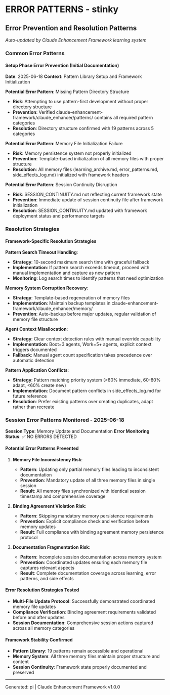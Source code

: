 # ERROR PATTERNS - stinky

## Error Prevention and Resolution Patterns

_Auto-updated by Claude Enhancement Framework learning system_

### Common Error Patterns

#### Setup Phase Error Prevention (Initial Documentation)

**Date**: 2025-06-18 **Context**: Pattern Library Setup and Framework Initialization

**Potential Error Pattern**: Missing Pattern Directory Structure

- **Risk**: Attempting to use pattern-first development without proper directory structure
- **Prevention**: Verified claude-enhancement-framework/claude_enhancer/patterns/ contains all
  required pattern categories
- **Resolution**: Directory structure confirmed with 19 patterns across 5 categories

**Potential Error Pattern**: Memory File Initialization Failure

- **Risk**: Memory persistence system not properly initialized
- **Prevention**: Template-based initialization of all memory files with proper structure
- **Resolution**: All memory files (learning_archive.md, error_patterns.md, side_effects_log.md)
  initialized with framework headers

**Potential Error Pattern**: Session Continuity Disruption

- **Risk**: SESSION_CONTINUITY.md not reflecting current framework state
- **Prevention**: Immediate update of session continuity file after framework initialization
- **Resolution**: SESSION_CONTINUITY.md updated with framework deployment status and performance
  targets

### Resolution Strategies

#### Framework-Specific Resolution Strategies

**Pattern Search Timeout Handling**:

- **Strategy**: 10-second maximum search time with graceful fallback
- **Implementation**: If pattern search exceeds timeout, proceed with manual implementation and
  capture as new pattern
- **Monitoring**: Log search times to identify patterns that need optimization

**Memory System Corruption Recovery**:

- **Strategy**: Template-based regeneration of memory files
- **Implementation**: Maintain backup templates in
  claude-enhancement-framework/claude_enhancer/memory/
- **Prevention**: Auto-backup before major updates, regular validation of memory file structure

**Agent Context Misallocation**:

- **Strategy**: Clear context detection rules with manual override capability
- **Implementation**: Boot=3 agents, Work=5+ agents, explicit context triggers documented
- **Fallback**: Manual agent count specification takes precedence over automatic detection

**Pattern Application Conflicts**:

- **Strategy**: Pattern matching priority system (>80% immediate, 60-80% adapt, <60% create new)
- **Implementation**: Document pattern conflicts in side_effects_log.md for future reference
- **Resolution**: Prefer existing patterns over creating duplicates, adapt rather than recreate

### Session Error Patterns Monitored - 2025-06-18

**Session Type**: Memory Update and Documentation **Error Monitoring Status**: ✅ NO ERRORS DETECTED

#### Potential Error Patterns Prevented

1. **Memory File Inconsistency Risk**:

   - **Pattern**: Updating only partial memory files leading to inconsistent documentation
   - **Prevention**: Mandatory update of all three memory files in single session
   - **Result**: All memory files synchronized with identical session timestamp and comprehensive
     coverage

2. **Binding Agreement Violation Risk**:

   - **Pattern**: Skipping mandatory memory persistence requirements
   - **Prevention**: Explicit compliance check and verification before memory updates
   - **Result**: Full compliance with binding agreement memory persistence protocol

3. **Documentation Fragmentation Risk**:
   - **Pattern**: Incomplete session documentation across memory system
   - **Prevention**: Coordinated updates ensuring each memory file captures relevant aspects
   - **Result**: Complete documentation coverage across learning, error patterns, and side effects

#### Error Resolution Strategies Tested

- **Multi-File Update Protocol**: Successfully demonstrated coordinated memory file updates
- **Compliance Verification**: Binding agreement requirements validated before and after updates
- **Session Documentation**: Comprehensive session actions captured across all memory categories

#### Framework Stability Confirmed

- **Pattern Library**: 19 patterns remain accessible and operational
- **Memory System**: All three memory files maintain proper structure and content
- **Session Continuity**: Framework state properly documented and preserved

---

Generated: pi | Claude Enhancement Framework v1.0.0
